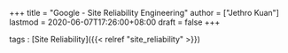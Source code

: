 +++
title = "Google - Site Reliability Engineering"
author = ["Jethro Kuan"]
lastmod = 2020-06-07T17:26:00+08:00
draft = false
+++

tags
: [Site Reliability]({{< relref "site_reliability" >}})
